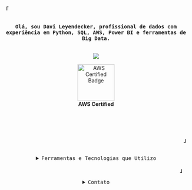 
<!-- Profile -->
<p align="left"><strong><samp>「</samp></strong></p>
    <p align="center">
      <samp><br>
            <b>
            Olá, sou Davi Leyendecker, profissional de dados com experiência em Python, SQL, AWS, Power BI e ferramentas de Big Data.<br>
        </b>
    <br>
    <br>
    <img src="https://readme-typing-svg.herokuapp.com?font=Iosevka&size=16&color=6A0DAD&center=true&width=410&height=45&lines=Entusiasta+de+Big+Data">
    <br>
<p align="center">
    <a href="https://www.credly.com/badges/cac3202a-1fc0-44e6-b637-622c75ab4a15" target="_blank">
        <img src="https://images.credly.com/size/340x340/images/00634f82-b07f-4bbd-a6bb-53de397fc3a6/image.png" alt="AWS Certified Badge" width="100" height="100">
    </a>
    <br>
    <b>AWS Certified</b>
</p>
<br>
</b>
        <br>
      </samp><br>
    </p>
<p align="right"><strong><samp>」</samp></strong></p>

<br>

<details align="center">
<summary><samp>Ferramentas e Tecnologias que Utilizo</samp></summary>

<p align="center">
    <img src="https://img.shields.io/badge/Python-3776AB?style=for-the-badge&logo=python&logoColor=white">
    <img src="https://img.shields.io/badge/AWS-232F3E?style=for-the-badge&logo=amazonaws&logoColor=white">
    <img src="https://img.shields.io/badge/SQL-00758F?style=for-the-badge&logo=sql&logoColor=white">
    <img src="https://img.shields.io/badge/Power%20BI-2769B5?style=for-the-badge&logo=powerbi&logoColor=white">
    <img src="https://img.shields.io/badge/Apache%20Spark-E25A1C?style=for-the-badge&logo=apache-spark&logoColor=white">
    <img src="https://img.shields.io/badge/Databricks-FF6347?style=for-the-badge&logo=databricks&logoColor=white">
    <img src="https://img.shields.io/badge/Docker-2496ED?style=for-the-badge&logo=docker&logoColor=white">
    <img src="https://img.shields.io/badge/Terraform-7B42A0?style=for-the-badge&logo=terraform&logoColor=white">
    <img src="https://img.shields.io/badge/Apache%20Kafka-231F20?style=for-the-badge&logo=apache-kafka&logoColor=white">
    <img src="https://img.shields.io/badge/Apache%20Airflow-017C6D?style=for-the-badge&logo=apache-airflow&logoColor=white">
</p>

</details>

<!-- Positioning the symbol at the right -->
<p style="text-align: right; position: relative; right: 0; padding-right: 10px;"><strong><samp>」</samp></strong></p>

<details align="center">
<summary><samp>Contato</samp></summary>
<p align="center">
    <samp>
        <a href="https://www.linkedin.com/in/davileyendecker/"><img src="https://img.shields.io/badge/LinkedIn-0077B5?style=for-the-badge&logo=linkedin&logoColor=white"></a>
        <a href="https://wa.me/5521984232310"><img src="https://img.shields.io/badge/WhatsApp-25D366?style=for-the-badge&logo=whatsapp&logoColor=white" alt="WhatsApp"></a>
        <h2></h2> 
    </samp>
</p>
</details>
